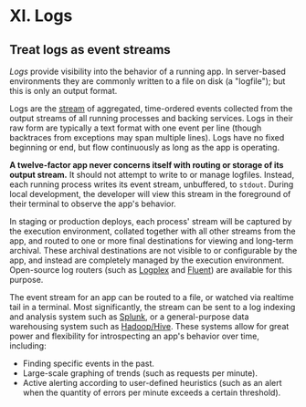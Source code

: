 # XI. Logs

## Treat logs as event streams

_Logs_ provide visibility into the behavior of a running app. In server-based environments they are commonly written to a file on disk \(a "logfile"\); but this is only an output format.

Logs are the [stream](http://adam.heroku.com/past/2011/4/1/logs_are_streams_not_files/) of aggregated, time-ordered events collected from the output streams of all running processes and backing services. Logs in their raw form are typically a text format with one event per line \(though backtraces from exceptions may span multiple lines\). Logs have no fixed beginning or end, but flow continuously as long as the app is operating.

**A twelve-factor app never concerns itself with routing or storage of its output stream.** It should not attempt to write to or manage logfiles. Instead, each running process writes its event stream, unbuffered, to `stdout`. During local development, the developer will view this stream in the foreground of their terminal to observe the app's behavior.

In staging or production deploys, each process' stream will be captured by the execution environment, collated together with all other streams from the app, and routed to one or more final destinations for viewing and long-term archival. These archival destinations are not visible to or configurable by the app, and instead are completely managed by the execution environment. Open-source log routers \(such as [Logplex](https://github.com/heroku/logplex) and [Fluent](https://github.com/fluent/fluentd)\) are available for this purpose.

The event stream for an app can be routed to a file, or watched via realtime tail in a terminal. Most significantly, the stream can be sent to a log indexing and analysis system such as [Splunk](http://www.splunk.com/), or a general-purpose data warehousing system such as [Hadoop/Hive](http://hive.apache.org/). These systems allow for great power and flexibility for introspecting an app's behavior over time, including:

* Finding specific events in the past.
* Large-scale graphing of trends \(such as requests per minute\).
* Active alerting according to user-defined heuristics \(such as an alert when the quantity of errors per minute exceeds a certain threshold\).

